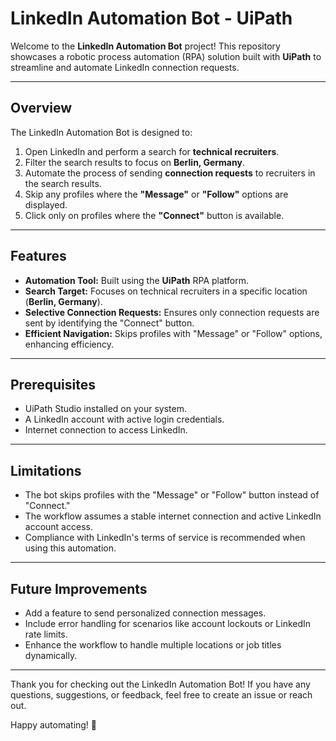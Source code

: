 # LinkedIn Automation Bot - UiPath  

Welcome to the **LinkedIn Automation Bot** project! This repository showcases a robotic process automation (RPA) solution built with **UiPath** to streamline and automate LinkedIn connection requests.  

---

## Overview  
The LinkedIn Automation Bot is designed to:
1. Open LinkedIn and perform a search for **technical recruiters**.
2. Filter the search results to focus on **Berlin, Germany**.
3. Automate the process of sending **connection requests** to recruiters in the search results.
4. Skip any profiles where the **"Message"** or **"Follow"** options are displayed.
5. Click only on profiles where the **"Connect"** button is available.  

---

## Features
- **Automation Tool:** Built using the **UiPath** RPA platform.  
- **Search Target:** Focuses on technical recruiters in a specific location (**Berlin, Germany**).  
- **Selective Connection Requests:** Ensures only connection requests are sent by identifying the "Connect" button.  
- **Efficient Navigation:** Skips profiles with "Message" or "Follow" options, enhancing efficiency.  

---

## Prerequisites
- UiPath Studio installed on your system.
- A LinkedIn account with active login credentials.
- Internet connection to access LinkedIn.

---
## Limitations
- The bot skips profiles with the "Message" or "Follow" button instead of "Connect."
- The workflow assumes a stable internet connection and active LinkedIn account access.
- Compliance with LinkedIn's terms of service is recommended when using this automation.

---
## Future Improvements
- Add a feature to send personalized connection messages.
- Include error handling for scenarios like account lockouts or LinkedIn rate limits.
- Enhance the workflow to handle multiple locations or job titles dynamically.

---

Thank you for checking out the LinkedIn Automation Bot! If you have any questions, suggestions, or feedback, feel free to create an issue or reach out.

Happy automating! 🚀
